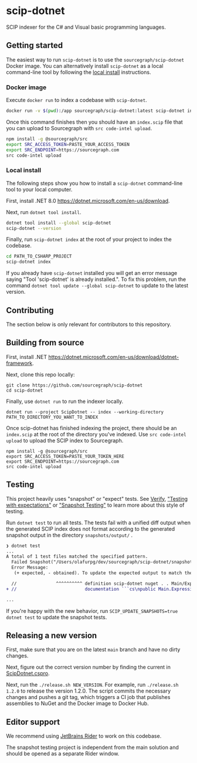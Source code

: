 # scip-dotnet

SCIP indexer for the C# and Visual basic programming languages.

## Getting started

The easiest way to run `scip-dotnet` is to use the `sourcegraph/scip-dotnet`
Docker image. You can alternatively install `scip-dotnet` as a local
command-line tool by following the [local install](#local-install) instructions.

### Docker image

Execute `docker run` to index a codebase with `scip-dotnet`.

```sh
docker run -v $(pwd):/app sourcegraph/scip-dotnet:latest scip-dotnet index
```

Once this command finishes then you should have an `index.scip` file that you
can upload to Sourcegraph with `src code-intel upload`.

```sh
npm install -g @sourcegraph/src
export SRC_ACCESS_TOKEN=PASTE_YOUR_ACCESS_TOKEN
export SRC_ENDPOINT=https://sourcegraph.com
src code-intel upload
```

### Local install

The following steps show you how to install a `scip-dotnet` command-line tool to
your local computer.

First, install .NET 8.0
https://dotnet.microsoft.com/en-us/download.

Next, run `dotnet tool install`.

```sh
dotnet tool install --global scip-dotnet
scip-dotnet --version
```

Finally, run `scip-dotnet index` at the root of your project to index the
codebase.

```sh
cd PATH_TO_CSHARP_PROJECT
scip-dotnet index
```

If you already have `scip-dotnet` installed you will get an error message saying
"Tool 'scip-dotnet' is already installed.". To fix this problem, run the command
`dotnet tool update --global scip-dotnet` to update to the latest version.

## Contributing

The section below is only relevant for contributors to this repository.

## Building from source

First, install .NET
https://dotnet.microsoft.com/en-us/download/dotnet-framework.

Next, clone this repo locally:

```shell
git clone https://github.com/sourcegraph/scip-dotnet
cd scip-dotnet
```

Finally, use `dotnet run` to run the indexer locally.

```shell
dotnet run --project ScipDotnet -- index --working-directory PATH_TO_DIRECTORY_YOU_WANT_TO_INDEX
```

Once scip-dotnet has finished indexing the project, there should be an
`index.scip` at the root of the directory you've indexed. Use
`src code-intel upload` to upload the SCIP index to Sourcegraph.

```shell
npm install -g @sourcegraph/src
export SRC_ACCESS_TOKEN=PASTE_YOUR_TOKEN_HERE
export SRC_ENDPOINT=https://sourcegraph.com
src code-intel upload
```

## Testing

This project heavily uses "snapshot" or "expect" tests. See
[Verify](https://github.com/VerifyTests/Verify),
["Testing with expectations"](https://blog.janestreet.com/testing-with-expectations/)
or ["Snapshot Testing"](https://jestjs.io/docs/snapshot-testing) to learn more
about this style of testing.

Run `dotnet test` to run all tests. The tests fail with a unified diff output
when the generated SCIP index does not format according to the generated
snapshot output in the directory `snapshots/output/` .

````diff
❯ dotnet test
...
A total of 1 test files matched the specified pattern.
  Failed Snapshot("/Users/olafurpg/dev/sourcegraph/scip-dotnet/snapshots/input/syntax") [3 s]
  Error Message:
   (+ expected, - obtained). To update the expected output to match the obtained behavior, run: SCIP_UPDATE_SNAPSHOTS=true dotnet test

  //               ^^^^^^^^^^ definition scip-dotnet nuget . . Main/Expressions#TargetType#`.ctor`().
+ //                          documentation ```cs\npublic Main.Expressions.TargetType.TargetType(System.String name)\n```

...
````

If you're happy with the new behavior, run
`SCIP_UPDATE_SNAPSHOTS=true dotnet test` to update the snapshot tests.

## Releasing a new version

First, make sure that you are on the latest `main` branch and have no dirty
changes.

Next, figure out the correct version number by finding the current in
[ScipDotnet.cspro](ScipDotnet/ScipDotnet.csproj).

Next, run the `./release.sh NEW_VERSION`. For example, run `./release.sh 1.2.0`
to release the version 1.2.0. The script commits the necessary changes and
pushes a git tag, which triggers a CI job that publishes assemblies to NuGet and
the Docker image to Docker Hub.

## Editor support

We recommend using [JetBrains Rider](https://www.jetbrains.com/rider/) to work
on this codebase.

The snapshot testing project is independent from the main solution and should be
opened as a separate Rider window.
